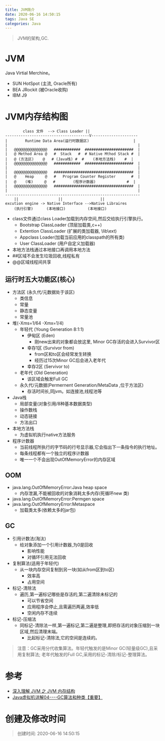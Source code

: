 ```yaml
---
title: JVM简介
date: 2020-06-16 14:50:15
tags: Java SE
categories: Java
---
```

>JVM的架构,GC.

<!--more-->
# JVM
Java Virtial Merchine。
- SUN HotSpot (主流, Oracle所有)
- BEA JRockit (被Oracle收购)
- IBM J9

# JVM内存结构图
```
        class 文件  --> Class Loader ||
--------------------------------------V---------------------
|        Runtime Data Area(运行时数据区)                    |
|                                                           |
|   @@@@@@@@@@@@@@@   ############  ######################  |
|   @ Method Area @   #  Stack   #  # Native Mthod Stack #  |
|   @ (方法区)    @   # (Java栈) #  #    (本地方法栈)    #  |
|   @@@@@@@@@@@@@@@   ############  ######################  |
|                                                           |
|   @@@@@@@@@@@@@@@   ####################################  |
|   @    Heap     @   #   Program Counter Register       #  |
|   @    (堆)     @   #        (程序计数器)              #  |
|   @@@@@@@@@@@@@@@   ####################################  |
|                                                           |
-------------------------------------------------------------
    ||                  ||                 ||
excution engine -> Native Interface -->Native Libraires
    (执行引擎)      (本地接口)          (本地接口)
```
- class文件通过class Loader加载到内存空间,然后交给执行引擎执行。
  + Bootstrap ClassLoader (顶层加载类,c++)
  + Extention ClassLoader (扩展的类加载器, \lib\ext)
  + Appclass Loader(加载当前应用的classpath的所有类)
  + User ClassLoader (用户自定义加载器)
- 本地方法栈通过本地接口再调用本地方法
- ##区域不会发生垃圾回收,线程私有
- @@区域线程间共享

## 运行时五大功能区(核心)
- 方法区 (永久代/元数据处于该区)
  + 类信息
  + 常量
  + 静态变量
  + 常量池
- 堆(-Xms=1/64 -Xmx=1/4)
  + 年轻代 (Young Generation 8:1:1)
    * 伊甸区 (Eden)
        - 刚new出来的对象都会放这里, Minor GC存活的会进入Survivor区
    * 幸存1区 (Survivor from)
        - from区和to区会经常发生转换
        - 经历过15次Minor GC后会进入老年代
    * 幸存2区 (Servivor to)
  + 老年代 (Old Generation)
    - 该区域会触发Full GC
  + 永久代/元数据(Permernent Generation/MetaData ,位于方法区)
    - 存活时间长,同jvm。如连接池,线程池等
- Java栈
  + 局部变量(对象引用/8种基本数据类型)
  + 操作数栈
  + 动态链接
  + 方法出口
- 本地方法栈
  + 为虚拟机执行native方法服务
- 程序计数器
  + 当前线程所执行的字节码的行号显示器,它会指出下一条指令的执行地址。
  + 每条线程都有一个独立的程序计数器
  + 唯一一个不会出现OutOfMemoryError的内存区域


## OOM
- java.lang.OutOfMemoryError:Java heap space 
    * 内存泄漏,不能被回收的对象消耗太多内存(死循环new 类)
- java.lang.OutOfMemoryError:Permgen space
- java.lang.OutOfMemoryError:Metaspace 
   * 加载类太多(依赖太多的jar包)
  
## GC
- 引用计数法(淘汰)
  * 给对象添加一个引用计数器,为0是回收
    + 影响性能
    + 对循环引用无法回收
- 复制算法(适用于年轻代)
  * 从一块内存空间复制到另一块(如从from区到to区)
    + 效率高
    + 占用空间
- 标记-清除法
  * 遍历,第一遍标记哪些是存活的,第二遍清除未标记的
    + 可以节省空间
    + 应用程序会停止,且需遍历两遍,效率低
    + 空闲内存不连续
- 标记-压缩法
  * 同标记-清除法一样,第一遍标记,第二遍是整理,即把存活的对象压缩到一块区域,然后清理末端。
    + 比起标记-清除法,它的空间是连续的。

> 注意：GC采用分代收集算法。年轻代触发的是Minor GC(轻量级GC),且采用复制算法; 老年代触发的Full GC,采用的标记-清除/标记-整理算法。

# 参考
- [深入理解 JVM 之 JVM 内存结构](https://juejin.im/post/5c73c6446fb9a04a0d577d14)
- [Java虚拟机详解04----GC算法和种类【重要】](https://www.cnblogs.com/qianguyihao/p/4744233.html)
  

# 创建及修改时间
> 创建时间: 2020-06-16 14:50:15  